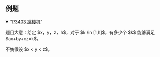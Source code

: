 <h2>例题</h2>
<details open class="note"><summary>"<a href="https://www.luogu.com.cn/problem/P3403">P3403 跳楼机</a>"</summary><p>题目大意：给定 $x，y，z，h$，对于 $k \in [1,h]$，有多少个 $k$ 能够满足 $ax+by+cz=k$。</p></details>
<p>不妨假设 $x &#x3C; y &#x3C; z$。</p>